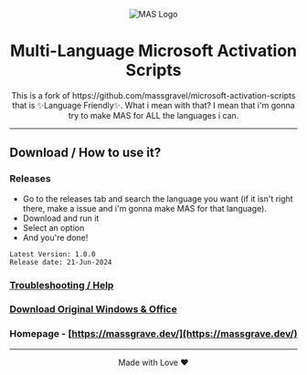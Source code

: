 <p align="center"><img src="https://massgrave.dev/img/logo_small.png" alt="MAS Logo"></p>

<h1 align="center">Multi-Language Microsoft Activation Scripts</h1>

<p align="center">This is a fork of https://github.com/massgravel/microsoft-activation-scripts that is ✨️Language Friendly✨️. What i mean with that? I mean that i'm gonna try to make MAS for ALL the languages i can.</p>

 
</p>

<hr>

## Download / How to use it?

### Releases

-   Go to the releases tab and search the language you want (if it isn't right there, make a issue and i'm gonna make MAS for that language).
-   Download and run it  
- Select an option
- And you're done!  


```
Latest Version: 1.0.0
Release date: 21-Jun-2024
```

### [Troubleshooting / Help](https://massgrave.dev/troubleshoot)
### [Download Original Windows & Office](https://massgrave.dev/genuine-installation-media)
### Homepage - [https://massgrave.dev/](https://massgrave.dev/)

---

<p align="center">Made with Love ❤️</p>
